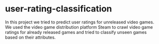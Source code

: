 # user-rating-classification
In this project we tried to predict user ratings for unreleased video games. We used the video game distribution platform Steam to crawl video game ratings for already released games and tried to classify unseen games based on their attributes.
